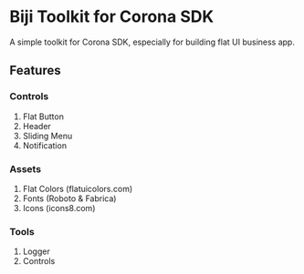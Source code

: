 # Biji Toolkit for Corona SDK

A simple toolkit for Corona SDK, especially for building flat UI business app.

## Features

### Controls
1. Flat Button
2. Header
3. Sliding Menu
4. Notification

### Assets
1. Flat Colors (flatuicolors.com)
2. Fonts (Roboto & Fabrica)
3. Icons (icons8.com)

### Tools
1. Logger
2. Controls
